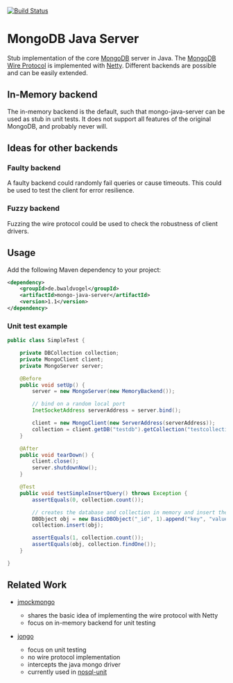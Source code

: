 [![Build Status](https://travis-ci.org/bwaldvogel/mongo-java-server.png?branch=master)](https://travis-ci.org/bwaldvogel/mongo-java-server)

# MongoDB Java Server #

Stub implementation of the core [MongoDB][mongodb] server in Java.
The [MongoDB Wire Protocol][wire-protocol] is implemented with [Netty][netty].
Different backends are possible and can be easily extended.

## In-Memory backend ##

The in-memory backend is the default, such that mongo-java-server can be used
as stub in unit tests. It does not support all features of the original
MongoDB, and probably never will.

## Ideas for other backends ##

### Faulty backend ###

A faulty backend could randomly fail queries or cause timeouts. This could be
used to test the client for error resilience.

### Fuzzy backend ###

Fuzzing the wire protocol could be used to check the robustness of client
drivers.

## Usage
Add the following Maven dependency to your project:

```xml
<dependency>
	<groupId>de.bwaldvogel</groupId>
	<artifactId>mongo-java-server</artifactId>
	<version>1.1</version>
</dependency>
```

### Unit test example ###

```java
public class SimpleTest {

	private DBCollection collection;
	private MongoClient client;
	private MongoServer server;

	@Before
	public void setUp() {
		server = new MongoServer(new MemoryBackend());

		// bind on a random local port
		InetSocketAddress serverAddress = server.bind();

		client = new MongoClient(new ServerAddress(serverAddress));
		collection = client.getDB("testdb").getCollection("testcollection");
	}

	@After
	public void tearDown() {
		client.close();
		server.shutdownNow();
	}

	@Test
	public void testSimpleInsertQuery() throws Exception {
		assertEquals(0, collection.count());

		// creates the database and collection in memory and insert the object
		DBObject obj = new BasicDBObject("_id", 1).append("key", "value");
		collection.insert(obj);

		assertEquals(1, collection.count());
		assertEquals(obj, collection.findOne());
	}

}
```

## Related Work ##

* [jmockmongo][jmockmongo]
	* shares the basic idea of implementing the wire protocol with Netty
	* focus on in-memory backend for unit testing

* [jongo][jongo]
	* focus on unit testing
	* no wire protocol implementation
	* intercepts the java mongo driver
	* currently used in [nosql-unit][nosql-unit]

[mongodb]: http://www.mongodb.org/
[wire-protocol]: http://www.mongodb.org/display/DOCS/Mongo+Wire+Protocol
[netty]: http://netty.io/
[jmockmongo]: https://github.com/thiloplanz/jmockmongo/
[jongo]: https://github.com/foursquare/fongo/
[nosql-unit]: https://github.com/lordofthejars/nosql-unit/
